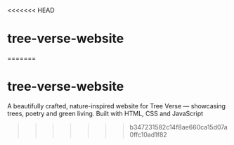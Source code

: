 <<<<<<< HEAD
# tree-verse-website
=======
# tree-verse-website
A beautifully crafted, nature-inspired website for Tree Verse — showcasing trees, poetry and green living. Built with HTML, CSS and JavaScript
>>>>>>> b347231582c14f8ae660ca15d07a0ffc10ad1f82
